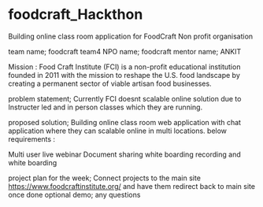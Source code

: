 # foodcraft_Hackthon
Building online class room application for FoodCraft Non profit organisation

team name; foodcraft team4
NPO name; foodcraft
mentor name; ANKIT

Mission : 
Food Craft Institute (FCI) is a non-profit educational institution founded in 2011 with the mission to reshape the U.S. food landscape by creating a permanent sector of viable artisan food businesses.

problem statement; Currently FCI doesnt scalable online solution due to Instructer led and in person classes which they are running.

proposed solution; Building  online  class room web application with chat application where they can scalable online in multi locations.
below requirements :

Multi user live webinar
Document sharing 
white boarding
recording and white boarding


project plan for the week; Connect projects to the main site https://www.foodcraftinstitute.org/ and have them redirect back to main site once done
optional demo; 
any questions
